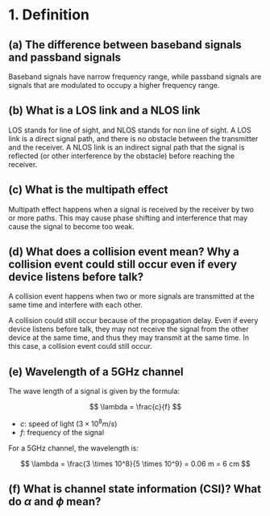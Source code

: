 # 1. Definition

## (a) The difference between baseband signals and passband signals

Baseband signals have narrow frequency range, while passband signals are signals that are modulated to occupy a higher frequency range.

## (b) What is a LOS link and a NLOS link

LOS stands for line of sight, and NLOS stands for non line of sight. A LOS link is a direct signal path, and there is no obstacle between the transmitter and the receiver. A NLOS link is an indirect signal path that the signal is reflected (or other interference by the obstacle) before reaching the receiver.

## (c) What is the multipath effect

Multipath effect happens when a signal is received by the receiver by two or more paths. This may cause phase shifting and interference that may cause the signal to become too weak.

## (d) What does a collision event mean? Why a collision event could still occur even if every device listens before talk?

A collision event happens when two or more signals are transmitted at the same time and interfere with each other.

A collision could still occur because of the propagation delay. Even if every device listens before talk, they may not receive the signal from the other device at the same time, and thus they may transmit at the same time. In this case, a collision event could still occur.

## (e) Wavelength of a 5GHz channel

The wave length of a signal is given by the formula:

$$
\lambda = \frac{c}{f}
$$

- $c$: speed of light ($3 \times 10^8 m/s$)
- $f$: frequency of the signal

For a 5GHz channel, the wavelength is:

$$
\lambda = \frac{3 \times 10^8}{5 \times 10^9} = 0.06 m = 6 cm
$$

## (f) What is channel state information (CSI)? What do $\alpha$ and $\phi$ mean?

